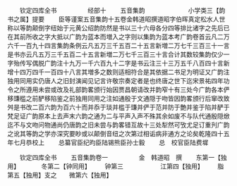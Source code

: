 <!-- { "loadSidebar": true } -->
　　钦定四库全书　　　　　经部十
　　五音集韵　　　　　　　小学类三【韵书之属】提要
　　臣等谨案五音集韵十五卷金韩道昭撰道昭字伯晖真定松水人世称以等韵颠倒字纽始于元黄公绍韵防然是书以三十六母各分四等排比诸字之先后已在其前所收之字大抵以广韵为蓝本而増入之字则以集韵为蓝本考广韵卷首云凡二万六千一百九十四言集韵条例云凡五万三千五百二十五言新増二万七千三百三十一言是书亦云凡五万三千五百二十五言新増二万七千三百三十言合计其数较集韵仅少一字殆传写偶脱广韵注十九万一千六百九十二字是书云注三十三万五千八百四十言新增十四万四千一百四十八言其増多之数则适相符合是其依据二书足为明证又广韵注独用同用实仍唐人之旧封演闻见记言许敬宗奏定者是也终唐之世下迄宋景祐四年功令之所遵用未尝或改及礼部韵畧颁行始因贾昌朝请改并韵窄十有三处今广韵各本俨移豏槛之前酽移陷鉴之前独用同用之注如通殷于文通隠于吻皆因韵畧颁行后窜改致舛是书改二百六韵为百六十而并忝于琰并槛于豏并俨于范并防于艶并鉴于陷并酽于梵足证广韵原本上去声末六韵之通为二与平声入声不殊其余如废不与队代通殷隠焮迄不与文吻问物通尚仍唐韵之旧未尝与韵畧错互故十三处犁然可攷尤足订重刋广韵之讹其等韵之学亦深究要眇或以颠倒音纽之次第过相诟病非通方之论矣乾隆四十五年七月恭校上
　　总纂官臣纪昀臣陆锡熊臣孙士毅
　　总　校官臣陆费墀

　　钦定四库全书
　　五音集韵卷一　　　　　金　韩道昭　撰
　　东第一【独用】　　　　冬第二【钟同用】
　　钟第三　　　　　　江第四【独用】
　　脂第五【独用】支之　　微第六【独用】
